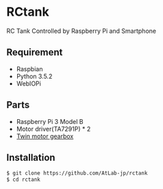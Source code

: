 RCtank
======

RC Tank Controlled by Raspberry Pi and Smartphone

## Requirement
- Raspbian
- Python 3.5.2
- WebIOPi


## Parts
- Raspberry Pi 3 Model B
- Motor driver(TA7291P) * 2
- [Twin motor gearbox](https://www.amazon.co.jp/gp/product/B001Q13BIU/)


## Installation
```sh
$ git clone https://github.com/AtLab-jp/rctank
$ cd rctank
```
